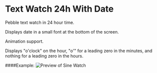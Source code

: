 Text Watch 24h With Date
=================

Pebble text watch in 24 hour time.

Displays date in a small font at the bottom of the screen.

Animation support.  

Displays "o'clock" on the hour, "o'" for a leading zero in the minutes, and nothing for a leading zero in the hours.

####Example:
![Preview of Sine Watch](https://raw.github.com/rigel314/pebbleTextWatch24/master/textWatch.gif)

